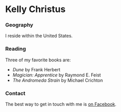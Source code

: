 # Kelly Christus

### Geography
I reside within the United States.

### Reading
Three of my favorite books are:
- *Dune* by Frank Herbert
- *Magician: Apprentice* by Raymond E. Feist
- *The Andromeda Strain* by Michael Crichton

### Contact
The best way to get in touch with me is [on Facebook](https://facebook.com/kyraxius.majoris).
